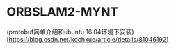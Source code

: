 # ORBSLAM2-MYNT

(protobuf简单介绍和ubuntu 16.04环境下安装)[https://blog.csdn.net/kdchxue/article/details/81046192]
